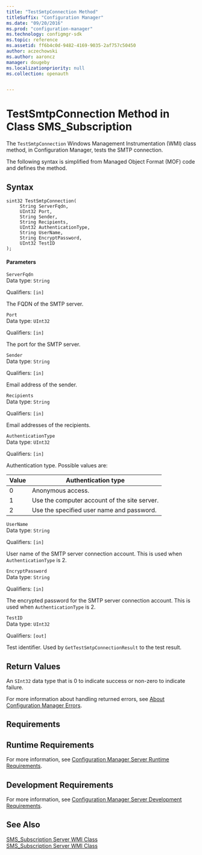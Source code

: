 ```yaml
---
title: "TestSmtpConnection Method"
titleSuffix: "Configuration Manager"
ms.date: "09/20/2016"
ms.prod: "configuration-manager"
ms.technology: configmgr-sdk
ms.topic: reference
ms.assetid: ff6b4c0d-9482-4169-9035-2af757c50450
author: aczechowski
ms.author: aaroncz
manager: dougeby
ms.localizationpriority: null
ms.collection: openauth


---
```

# TestSmtpConnection Method in Class SMS_Subscription
The `TestSmtpConnection` Windows Management Instrumentation (WMI) class method, in Configuration Manager, tests the SMTP connection.  

 The following syntax is simplified from Managed Object Format (MOF) code and defines the method.  

## Syntax  

```  
sint32 TestSmtpConnection(  
     String ServerFqdn,  
     UInt32 Port,  
     String Sender,  
     String Recipients,  
     UInt32 AuthenticationType,  
     String UserName,  
     String EncryptPassword,   
     UInt32 TestID  
);  
```  

#### Parameters  
 `ServerFqdn`  
 Data type: `String`  

 Qualifiers: `[in]`  

 The FQDN of the SMTP server.  

 `Port`  
 Data type: `UInt32`  

 Qualifiers: `[in]`  

 The port for the SMTP server.  

 `Sender`  
 Data type: `String`  

 Qualifiers: `[in]`  

 Email address of the sender.  

 `Recipients`  
 Data type: `String`  

 Qualifiers: `[in]`  

 Email addresses of the recipients.  

 `AuthenticationType`  
 Data type: `UInt32`  

 Qualifiers: `[in]`  

 Authentication type. Possible values are:  

| Value | Authentication type |
| ----- | ------------------- |
|0|Anonymous access.|  
|1|Use the computer account of the site server.|  
|2|Use the specified user name and password.|  

 `UserName`  
 Data type: `String`  

 Qualifiers: `[in]`  

 User name of the SMTP server connection account. This is used when `AuthenticationType` is 2.  

 `EncryptPassword`  
 Data type: `String`  

 Qualifiers: `[in]`  

 The encrypted password for the SMTP server connection account. This is used when `AuthenticationType` is 2.  

 `TestID`  
 Data type: `UInt32`  

 Qualifiers: `[out]`  

 Test identifier. Used by `GetTestSmtpConnectionResult` to the test result.  

## Return Values  
 An  `SInt32` data type that is 0 to indicate success or non-zero to indicate failure.  

 For more information about handling returned errors, see [About Configuration Manager Errors](../../../../../develop/core/understand/about-configuration-manager-errors.md).  

## Requirements  

## Runtime Requirements  
 For more information, see [Configuration Manager Server Runtime Requirements](../../../../../develop/core/reqs/server-runtime-requirements.md).  

## Development Requirements  
 For more information, see [Configuration Manager Server Development Requirements](../../../../../develop/core/reqs/server-development-requirements.md).  

## See Also  
 [SMS_Subscription Server WMI Class](../../../../../develop/reference/core/servers/manage/sms_subscription-server-wmi-class.md)   
 [SMS_Subscription Server WMI Class](../../../../../develop/reference/core/servers/manage/sms_subscription-server-wmi-class.md)
